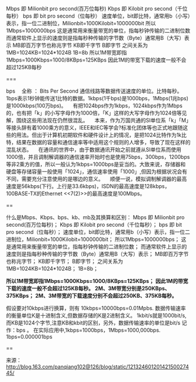 Mbps 即 Milionbit pro second(百万位每秒) 
Kbps 即 Kilobit pro second（千位每秒） 
bps 即 bit pro second（位每秒） 
速度单位，bit即比特，通常用b（小写）表示，指一位二进制位，Milionbit=1000Kilobit=1000000bit 
所以1Mbps=1000000bps 
这是通常用来衡量带宽的单位，指每秒钟传输的二进制位数 
而通常软件上显示的速度则是指每秒种传输的字节数（Byte）通常用B（大写）表示 
MB即百万字节也称兆字节 
KB即千字节 
B即字节 
之间关系为1MB=1024KB=1024*1024B 
1B=8b 
所以1M带宽即指1Mbps=1000Kbps=1000/8KBps=125KBps 
因此1M的带宽下载的速度一般不会超过125KB每秒

===

bps　
全称 ：  Bits Per Second 
通信线路等数据传送速度的单位。比特每秒。1bps表示1秒钟能传送1比特的数据。1kbps(1千bps)是1000bps，1Mbps(1兆bps)是1000kbps(100万bps)。
　有把1024bps作为1kbps，1024kbps作为1Mbps的，也有把「k」的小写字母作为1000倍，「K」这样的大写字母作为1024倍等见解，围绕这些用法现在仍然很混乱。
　本来，作为万国共通的SI单位系「k」「M」等接头辞有着1000乘方的意义，IEEE和IEC等学会?标准化团体等也正式地跟随这些的用法。但出于计算机初期软件和硬件设计上的情况，是把1024比特作为1k比特，结果在数据的容量和通信速率等中适用这个规则的人增多，导致了现在这样的混乱状态。
　在通讯的世界中，由于数据通讯开始之前就遵从SI单位系而使用1000倍，并且调制解调器的通信速率开始时也是使用75bps，300bps，1200bps等非2乘方的值，所以一般认为1kbps=1000bps是妥当的。大致来说，存储器和硬盘等存储容量一般使用「1024」，通信速率使用「1000」,但因为根据状况会有不同，需要充分注意使用的是哪边的意义。
　顺便一说，模拟调制解调器的最高速度是56kbps(下行。上行是33.6kbps)，ISDN的最高速度是128kbps，100BASE-TX的Ethernet <<7(2)>>的最高速度是100Mbps。

==

什么是Mbps、Kbps、bps、kb、mb及其换算和区别： 
Mbps 即 Milionbit pro second(百万位每秒)； 
Kbps 即 Kilobit pro second（千位每秒）； 
bps 即 bit pro second（位每秒）； 
速度单位，bit即比特，通常用b（小写）表示，指一位二进制位，Milionbit=1000Kilobit=1000000bit； 
所以1Mbps=1000000bps； 
这是通常用来衡量带宽的单位，指每秒钟传输的二进制位数； 
而通常软件上显示的速度则是指每秒种传输的字节数（Byte）通常用B（大写）表示； 
MB即百万字节也称兆字节； 
KB即千字节； 
B即字节； 
之间关系为1MB=1024KB=1024*1024B； 
1B=8b； 





**所以1M带宽即指1Mbps=1000Kbps=1000/8KBps=125KBps；** 
**因此1M的带宽下载的速度一般不会超过125KB每秒。** 
**2M、3M带宽分别是250KBps、375KBps；** 
**2M、3M带宽的下载速度分别不会超过250KB、375KB每秒。** 





假设要对10kbps进行换算，则有 10kbps=10000bps=0.01Mpbs. 
​        数据传输速率的衡量单位K是十进制含义,但数据存储的K是2进制含义。 
1kbit/s就是1000bit/s,而KB是1024个字节,注意KB和kbit的区别，另外，数据传输速率的单位是bit/s 记作：bps 。 
在实际应用中,1kbps=1000bps，1Mbps=1000,000bps. 
​                         1bps=0.000001bps 

==

来源： <http://blog.163.com/panqiang102@126/blog/static/12132460120142150027445/>